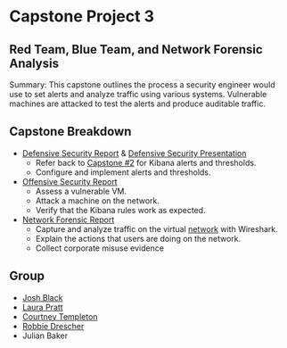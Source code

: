# Capstone Project 3
## Red Team, Blue Team, and Network Forensic Analysis

Summary: This capstone outlines the process a security engineer would use to set alerts and analyze traffic using various systems. Vulnerable machines are attacked to test the alerts and produce auditable traffic.

## Capstone Breakdown
- [Defensive Security Report](https://github.com/joshblack07/UR-Cyber-Security-Capstone-3/blob/main/Reports/Defensive_Report.md "Defensive Security Report") & [Defensive Security Presentation](https://docs.google.com/presentation/d/1HOS3WaAuj41-k0OOicajAxHPE40Lm1cNrikc-MJdvY0/edit#slide=id.g8bda237455_0_1314 "Defensive Security Report")
  - Refer back to [Capstone #2](https://github.com/joshblack07/UR-Cyber-Security-Red_vs_Blue "Capstone #2")  for Kibana alerts and thresholds.
  - Configure and implement alerts and thresholds. 
- [Offensive Security Report](https://github.com/joshblack07/UR-Cyber-Security-Capstone-3/blob/main/Reports/Offensive_Report.md "Offensive Security Report")
  - Assess a vulnerable VM.
  - Attack a machine on the network.
  - Verify that the Kibana rules work as expected.
- [Network Forensic Report](https://github.com/joshblack07/UR-Cyber-Security-Capstone-3/blob/main/Reports/Network_Report.md "Network Forensic Report")
  - Capture and analyze traffic on the virtual [network](https://github.com/joshblack07/UR-Cyber-Security-Capstone-3/blob/main/Resources/final-project-setup.png "Network Diagram") with Wireshark. 
  - Explain the actions that users are doing on the network.
  - Collect corporate misuse evidence

## Group

- [Josh Black](https://github.com/joshblack07)
- [Laura Pratt](https://github.com/laurapratt87)
- [Courtney Templeton](https://github.com/cltempleton1127)
- [Robbie Drescher](https://github.com/RobDresch)
- Julian Baker

